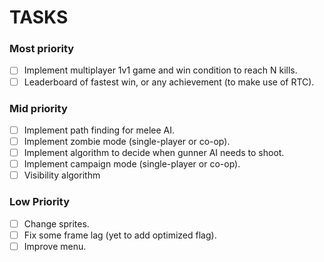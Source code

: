 # TASKS

### Most priority
- [ ] Implement multiplayer 1v1 game and win condition to reach N kills.
- [ ] Leaderboard of fastest win, or any achievement (to make use of RTC).

### Mid priority
- [ ] Implement path finding for melee AI.
- [ ] Implement zombie mode (single-player or co-op).
- [ ] Implement algorithm to decide when gunner AI needs to shoot.
- [ ] Implement campaign mode (single-player or co-op).
- [ ] Visibility algorithm

### Low Priority
- [ ] Change sprites.
- [ ] Fix some frame lag (yet to add optimized flag).
- [ ] Improve menu.
